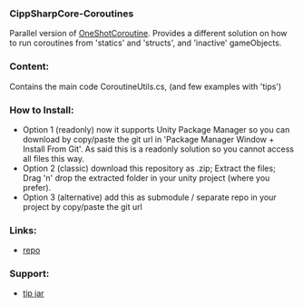 ### CippSharpCore-Coroutines
Parallel version of [OneShotCoroutine](https://github.com/Cippman/Unity-OneShotCoroutine.git).
Provides a different solution on 
how to run coroutines from 'statics' and 'structs',
and 'inactive' gameObjects.

### Content:
Contains the main code CoroutineUtils.cs,
(and few examples with 'tips')

### How to Install:
- Option 1 (readonly) now it supports Unity Package Manager so you can download by copy/paste the git url in 'Package Manager Window + Install From Git'. As said this is a readonly solution so you cannot access all files this way.
- Option 2 (classic) download this repository as .zip; Extract the files; Drag 'n' drop the extracted folder in your unity project (where you prefer).
- Option 3 (alternative) add this as submodule / separate repo in your project by copy/paste the git url

### Links:
 - [repo](https://github.com/ZiosTheCloudburster/CippSharpCoreCoroutines.git)

### Support:
- [tip jar](https://www.amazon.it/photos/share/Gbg3FN0k6pjG6F5Ln3dqQEmwO0u4nSkNIButm3EGtit)
